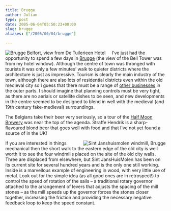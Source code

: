 ```yaml
---
title: Brugge
author: Julian
type: post
date: 2005-06-04T05:50:23+00:00
slug: brugge 
aliases: ["/2005/06/04/brugge"]

---
```

<img style = "float:left; margin-right:20px;" src='https://www.synesthesia.co.uk/blog/images/brugge01x200.jpg' alt='Brugge Belfort, view from De Tuilerieen Hotel' />I&#8217;ve just had the opportunity to spend a few days in [Brugge][1] (the view of the Bell Tower was from my hotel window). Although the centre of town was thronged with tourists it was only a few minutes&#8217; walk to quieter districts where the architecture is just as impressive. Tourism is clearly the main industry of the town, although there are also lots of residential districts even within the old medieval city so I guess that there must be a range of [other businesses][2] in the outer parts. I should imagine that planning controls must be very tight, as there are no aerials or satellite dishes to be seen, and new developments in the centre seemed to be designed to blend in well with the medieval (and 19th century fake-medieval) surroundings.

The Belgians take their beer very seriously, so a tour of the [Half Moon Brewery][3] was near the top of the agenda. Straffe Hendrik is a sharp-flavoured blond beer that goes well with food and that I&#8217;ve not yet found a source of in the UK!

<img style = "float:right; margin-left:20px;" src='https://www.synesthesia.co.uk/blog/images/sjhm200.jpg' alt='Sint Janshuismolen windmill, Brugge' />If you are interested in things mechanical then the short walk to the eastern edge of the old city is well worth it to see the four windmills placed on the site of the old city walls. Three are displaced from elsewhere, but Sint JansHuisMolen has been on its current site for several hundred years and is the only one still working. Inside is a marvellous example of engineering in wood, with very little use of metal. Look out for the simple idea (as all good ones are in retrospect!) to control the speed of rotation of the sails &#8211; a traditional rotary governor attached to the arrangement of levers that adjusts the spacing of the mill stones &#8211; as the mill speeds up the governor forces the stones closer together, increasing the friction and providing the necessary negative feedback loop to keep the speed constant.

 [1]: https://www.brugge.be/toerisme/en/index.htm
 [2]: https://www.bruggebusiness.com/index.php?p=subcats&id=3
 [3]: https://www.halvemaan.be/PAGESENGLISH/Welkom.htm